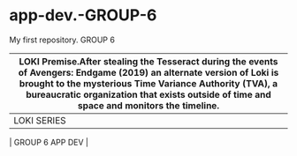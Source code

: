 # app-dev.-GROUP-6
My first repository. GROUP 6

| LOKI Premise.After stealing the Tesseract during the events of Avengers: Endgame (2019) an alternate version of Loki is brought to the mysterious Time Variance Authority (TVA), a bureaucratic organization that exists outside of time and space and monitors the timeline. |
| ----------- |
| LOKI SERIES |

| GROUP 6 APP DEV |



